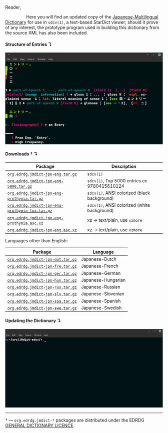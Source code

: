 Reader,

&nbsp;&nbsp;&nbsp;&nbsp;&nbsp;&nbsp;&nbsp;&nbsp;&nbsp;&nbsp;&nbsp;&nbsp;&nbsp;&nbsp;&nbsp;&nbsp;
Here you will find an updated copy of the [Japanese-Multilingual Dictionary](https://www.edrdg.org/jmdict/j_jmdict.html) for use in `sdcv(1)`, a text-based StarDict viewer; should it prove of any interest, the prototype program used in building this dictionary from the source XML has also been included.

#### Structure of Entries ↴

<p align="center">
  <img src="https://github.com/koaeH/JMDict-sdcv/raw/main/._./k.png">
</p>

#### Downloads † ↴

| Package                                                                                                                                                        | Description                                  |
|----------------------------------------------------------------------------------------------------------------------------------------------------------------|----------------------------------------------|
| [`org.edrdg.jmdict-jpn-eng.tar.gz`](https://github.com/koaeH/JMdict-sdcv/releases/latest/download/org.edrdg.jmdict-jpn-eng.tar.gz)                             | `sdcv(1)`                                    |
| [`org.edrdg.jmdict-jpn-eng-5000.tar.gz`](https://github.com/koaeH/JMdict-sdcv/releases/latest/download/org.edrdg.jmdict-jpn-eng-5000.tar.gz)                   | `sdcv(1)`, Top 5000 entries ex 9780415610124 |
| [`org.edrdg.jmdict-jpn-eng-prothymia.tar.gz`](https://github.com/koaeH/JMdict-sdcv/releases/latest/download/org.edrdg.jmdict-jpn-eng-prothymia.tar.gz)         | `sdcv(1)`, ANSI colorized (black background) |
| [`org.edrdg.jmdict-jpn-eng-prothymia-lux.tar.gz`](https://github.com/koaeH/JMdict-sdcv/releases/latest/download/org.edrdg.jmdict-jpn-eng-prothymia-lux.tar.gz) | `sdcv(1)`, ANSI colorized (white background) |
| [`org.edrdg.jmdict-jpn-eng-prothymia.asc.xz`](https://github.com/koaeH/JMdict-sdcv/releases/latest/download/org.edrdg.jmdict-jpn-eng-prothymia.asc.xz)         | xz → text/plain, use `xzmore`                |
| [`org.edrdg.jmdict-jpn-eng.asc.xz`](https://github.com/koaeH/JMdict-sdcv/releases/latest/download/org.edrdg.jmdict-jpn-eng.asc.xz)                             | xz → text/plain, use `xzmore`                |

Languages other than English:

| Package                                                                                                                            | Language           |
|------------------------------------------------------------------------------------------------------------------------------------|--------------------|
| [`org.edrdg.jmdict-jpn-dut.tar.gz`](https://github.com/koaeH/JMdict-sdcv/releases/latest/download/org.edrdg.jmdict-jpn-dut.tar.gz) | Japanese-Dutch     |
| [`org.edrdg.jmdict-jpn-fre.tar.gz`](https://github.com/koaeH/JMdict-sdcv/releases/latest/download/org.edrdg.jmdict-jpn-fre.tar.gz) | Japanese-French    |
| [`org.edrdg.jmdict-jpn-ger.tar.gz`](https://github.com/koaeH/JMdict-sdcv/releases/latest/download/org.edrdg.jmdict-jpn-ger.tar.gz) | Japanese-German    |
| [`org.edrdg.jmdict-jpn-hun.tar.gz`](https://github.com/koaeH/JMdict-sdcv/releases/latest/download/org.edrdg.jmdict-jpn-hun.tar.gz) | Japanese-Hungarian |
| [`org.edrdg.jmdict-jpn-rus.tar.gz`](https://github.com/koaeH/JMdict-sdcv/releases/latest/download/org.edrdg.jmdict-jpn-rus.tar.gz) | Japanese-Russian   |
| [`org.edrdg.jmdict-jpn-slv.tar.gz`](https://github.com/koaeH/JMdict-sdcv/releases/latest/download/org.edrdg.jmdict-jpn-slv.tar.gz) | Japanese-Slovenian |
| [`org.edrdg.jmdict-jpn-spa.tar.gz`](https://github.com/koaeH/JMdict-sdcv/releases/latest/download/org.edrdg.jmdict-jpn-spa.tar.gz) | Japanese-Spanish   |
| [`org.edrdg.jmdict-jpn-swe.tar.gz`](https://github.com/koaeH/JMdict-sdcv/releases/latest/download/org.edrdg.jmdict-jpn-swe.tar.gz) | Japanese-Swedish   |

#### Updating the Dictionary ↴

<p align="center">
  <img src="https://github.com/koaeH/JMDict-sdcv/raw/main/._./k.gif">
</p>

* * *

† — `org.edrdg.jmdict-*` packages are distributed under the EDRDG [GENERAL DICTIONARY LICENCE](https://www.edrdg.org/edrdg/licence.html).
